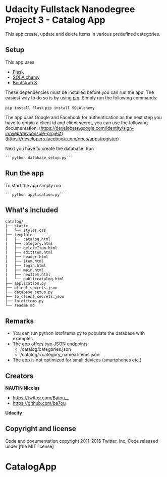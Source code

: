 # Udacity Fullstack Nanodegree Project 3 - Catalog App

This app create, update and delete items in various predefined categories.

## Setup

This app uses

- [Flask](http://flask.pocoo.org)
- [SQLAlchemy](http://www.sqlalchemy.org)
- [Bootstrap 3](http://getbootstrap.com/)

These dependencies must be installed before you can run the app. The easiest way to do so is by using [pip](https://pypi.python.org/pypi/pip). Simply run the following commands:

  ```pip install Flask```
	```pip install SQLAlchemy```

The app uses Google and Facebook for authentication as the next step you have to obtain a client id and client secret, you can use the following documentation:
(https://developers.google.com/identity/sign-in/web/devconsole-project)
(https://developers.facebook.com/docs/apps/register)



Next you have to create the database. Run

	```python database_setup.py```

## Run the app

To start the app simply run

	```python application.py```

## What's included
```
catalog/
├── static
|   └── styles.css
├── templates
|   ├── catalog.html
|   ├── category.html
|   ├── deleteItem.html
|   ├── editItem.html
|   ├── header.html
|   ├── item.html
|   ├── login.html
|   ├── main.html
|   ├── newItem.html
|   └── publiccatalog.html
├── application.py
├── client_secrets.json
├── database_setup.py
├── fb_client_secrets.json
├── lotofitems.py
└── readme.md
```

## Remarks
- You can run python lotofitems.py to populate the database with examples
- The app offers two JSON endpoints:
	- /catalog/categories.json
	- /catalog/<category_name>/items.json
- The app is not optimized for small devices (smartphones etc.)

## Creators

**NAUTIN Nicolas**

- <https://twitter.com/Batou__>
- <https://github.com/ba7ou>

**Udacity**


## Copyright and license

Code and documentation copyright 2011-2015 Twitter, Inc. Code released under [the MIT license]
# CatalogApp

